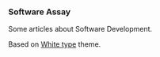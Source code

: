 ### Software Assay

Some articles about Software Development.

Based on [White type](https://github.com/nettle/white-type) theme.
